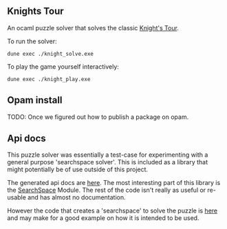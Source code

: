 Knights Tour
------------

An ocaml puzzle solver that solves the classic [Knight's Tour](https://en.wikipedia.org/wiki/Knight%27s_tour).

To run the solver:

```
dune exec ./knight_solve.exe
```

To play the game yourself interactively:

```
dune exec ./knight_play.exe
```

## Opam install

TODO: Once we figured out how to publish a package on opam.

## Api docs

This puzzle solver was essentially a test-case for experimenting with
a general purpose 'searchspace solver'. This is included as a library
that might potentially be of use outside of this project.

The generated api docs are [here](https://kdvolder.github.io/knights_tour/knights_tour/index.html). 
The most interesting part of this library is the [SearchSpace](https://kdvolder.github.io/knights_tour/knights_tour/Knights_tour/Searchspace/index.html) 
Module. The rest of the code isn't really as useful or re-usable and has almost no documentation.

However the code that creates a 'searchspace' to solve the puzzle is [here](https://github.com/kdvolder/knights_tour/v0.0.1/master/knights_tour/game.ml#L237)
and may make for a good example on how it is intended to be used.
